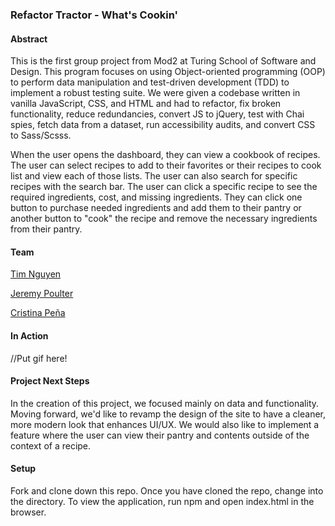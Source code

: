 ### Refactor Tractor - What's Cookin'

#### Abstract
This is the first group project from Mod2 at Turing School of Software and Design. This program focuses on using Object-oriented programming (OOP) to perform data manipulation and test-driven development (TDD) to implement a robust testing suite. We were given a codebase written in vanilla JavaScript, CSS, and HTML and had to refactor, fix broken functionality, reduce redundancies, convert JS to jQuery, test with Chai spies, fetch data from a dataset, run accessibility audits, and convert CSS to Sass/Scsss.

When the user opens the dashboard, they can view a cookbook of recipes. The user can select recipes to add to their favorites or their recipes to cook list and view each of those lists. The user can also search for specific recipes with the search bar. The user can click a specific recipe to see the required ingredients, cost, and missing ingredients. They can click one button to purchase needed ingredients and add them to their pantry or another button to "cook" the recipe and remove the necessary ingredients from their pantry.

#### Team
[Tim Nguyen](https://github.com/TimNguyen21)

[Jeremy Poulter](https://github.com/J-Poulter)

[Cristina Peña](https://github.com/CLPena)

#### In Action
//Put gif here!

#### Project Next Steps
In the creation of this project, we focused mainly on data and functionality. Moving forward, we'd like to revamp the design of the site to have a cleaner, more modern look that enhances UI/UX. We would also like to implement a feature where the user can view their pantry and contents outside of the context of a recipe.

#### Setup
Fork and clone down this repo.
Once you have cloned the repo, change into the directory.
To view the application, run npm and open index.html in the browser.

